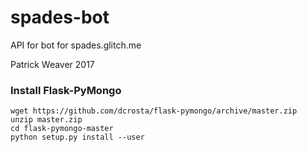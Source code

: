 # spades-bot
API for bot for spades.glitch.me

Patrick Weaver 2017


### Install Flask-PyMongo

```
wget https://github.com/dcrosta/flask-pymongo/archive/master.zip
unzip master.zip
cd flask-pymongo-master
python setup.py install --user
```